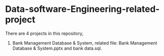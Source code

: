 # Data-software-Engineering-related-project

There are 4 projects in this repository,
1. Bank Management Database & System, related file: Bank Management Database & System.pptx
 and bank data.sql.

